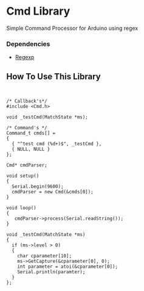 # Cmd Library
Simple Command Processor for Arduino using regex

### Dependencies
 - [Regexp](https://github.com/nickgammon/Regexp)
 
## How To Use This Library

```


/* Callback's*/
#include <Cmd.h>

void _testCmd(MatchState *ms);

/* Command's */
Command_t cmds[] =
{
  { "^test cmd (%d+)$", _testCmd },
  { NULL, NULL }
};

Cmd* cmdParser;

void setup()
{
  Serial.begin(9600);
  cmdParser = new Cmd(&cmds[0]);
}

void loop()
{
   cmdParser->process(Serial.readString());
}

void _testCmd(MatchState *ms)
{
  if (ms->level > 0)
  {
    char cparameter[10];
    ms->GetCapture(&cparameter[0], 0);
    int parameter = atoi(&cparameter[0]);
    Serial.println(paramter);
  }
};


```